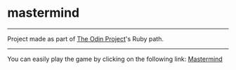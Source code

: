 # mastermind
- - -
Project made as part of [The Odin Project](https://www.theodinproject.com/lessons/ruby-mastermind)'s Ruby path.
- - -
You can easily play the game by clicking on the following link: [Mastermind](https://replit.com/@MSviridov/mastermind)
